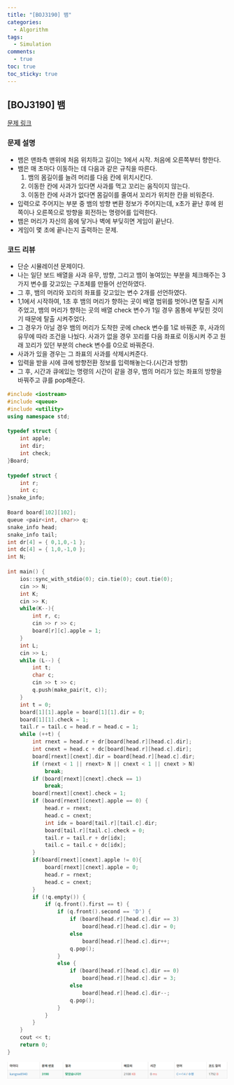 ```yaml
---
title: "[BOJ3190] 뱀"
categories:
  - Algorithm
tags:
  - Simulation
comments:
  - true
toc: true
toc_sticky: true
---
```

## [BOJ3190] 뱀

[문제 링크](https://www.acmicpc.net/problem/3190)

### 문제 설명
* 뱀은 맨좌측 맨위에 처음 위치하고 길이는 1에서 시작. 처음에 오른쪽부터 향한다.
* 뱀은 매 초마다 이동하는 데 다음과 같은 규칙을 따른다.
  1. 뱀의 몸길이를 늘려 머리를 다음 칸에 위치시킨다.
  2. 이동한 칸에 사과가 있다면 사과를 먹고 꼬리는 움직이지 않는다.
  3. 이동한 칸에 사과가 없다면 몸길이를 줄여서 꼬리가 위치한 칸을 비워준다.
* 입력으로 주어지는 부분 중 뱀의 방향 변환 정보가 주어지는데, x초가 끝난 후에 왼쪽이나 오른쪽으로 방향을 회전하는 명령어를 입력한다.
* 뱀은 머리가 자신의 몸에 닿거나 벽에 부딪히면 게임이 끝난다.
* 게임이 몇 초에 끝나는지 출력하는 문제.

### 코드 리뷰
* 단순 시뮬레이션 문제이다. 
* 나는 일단 보드 배열을 사과 유무, 방향, 그리고 뱀이 놓여있는 부분을 체크해주는 3가지 변수를 갖고있는 구조체를 만들어 선언하였다.
* 그 후, 뱀의 머리와 꼬리의 좌표를 갖고있는 변수 2개를 선언하였다.
* 1,1에서 시작하여, 1초 후 뱀의 머리가 향하는 곳이 배열 범위를 벗어나면 탈출 시켜주었고, 뱀의 머리가 향하는 곳의 배열 check 변수가 1일 경우 몸통에 부딪힌 것이기 때문에 탈출 시켜주었다.
* 그 경우가 아닐 경우 뱀의 머리가 도착한 곳에 check 변수를 1로 바꿔준 후, 사과의 유무에 따라 조건을 나눴다. 사과가 없을 경우 꼬리를 다음 좌표로 이동시켜 주고 원래 꼬리가 있던 부분의 check 변수를 0으로 바꿔준다.
* 사과가 있을 경우는 그 좌표의 사과를 삭제시켜준다.
* 입력을 받을 시에 큐에 방향전환 정보를 입력해놓는다.(시간과 방향)
* 그 후, 시간과 큐에있는 명령의 시간이 같을 경우, 뱀의 머리가 있는 좌표의 방향을 바꿔주고 큐를 pop해준다. 

```cpp
#include <iostream>
#include <queue>
#include <utility>
using namespace std;

typedef struct {
	int apple;
	int dir;
	int check;
}Board;

typedef struct {
	int r;
	int c;
}snake_info;

Board board[102][102];
queue <pair<int, char>> q;
snake_info head;
snake_info tail;
int dr[4] = { 0,1,0,-1 };
int dc[4] = { 1,0,-1,0 };
int N;

int main() {
	ios::sync_with_stdio(0); cin.tie(0); cout.tie(0);
	cin >> N;
	int K;
	cin >> K;
	while(K--){
		int r, c;
		cin >> r >> c;
		board[r][c].apple = 1;
	}
	int L;
	cin >> L;
	while (L--) {
		int t;
		char c;
		cin >> t >> c;
		q.push(make_pair(t, c));
	}
	int t = 0;
	board[1][1].apple = board[1][1].dir = 0;
	board[1][1].check = 1;
	tail.r = tail.c = head.r = head.c = 1;
	while (++t) {
		int rnext = head.r + dr[board[head.r][head.c].dir];
		int cnext = head.c + dc[board[head.r][head.c].dir];
		board[rnext][cnext].dir = board[head.r][head.c].dir;
		if (rnext < 1 || rnext> N || cnext < 1 || cnext > N) 
			break;
		if (board[rnext][cnext].check == 1) 
			break;
		board[rnext][cnext].check = 1;
		if (board[rnext][cnext].apple == 0) {
			head.r = rnext;
			head.c = cnext;
			int idx = board[tail.r][tail.c].dir;
			board[tail.r][tail.c].check = 0;
			tail.r = tail.r + dr[idx];
			tail.c = tail.c + dc[idx];
		}
		if(board[rnext][cnext].apple != 0){
			board[rnext][cnext].apple = 0;
			head.r = rnext;
			head.c = cnext;
		}
		if (!q.empty()) {
			if (q.front().first == t) {
				if (q.front().second == 'D') {
					if (board[head.r][head.c].dir == 3) 
						board[head.r][head.c].dir = 0;
					else 
						board[head.r][head.c].dir++;
					q.pop();
				}
				else {
					if (board[head.r][head.c].dir == 0) 
						board[head.r][head.c].dir = 3;
					else 
						board[head.r][head.c].dir--;
					q.pop();
				}
			}
		}
	}
	cout << t;
	return 0;
}
```

![](/assets/img/Algorithm/09041.png)